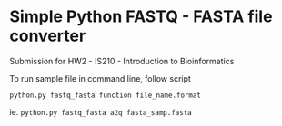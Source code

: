 # Simple Python FASTQ - FASTA file converter

Submission for HW2 - IS210 - Introduction to Bioinformatics

To run sample file in command line, follow script

```
python.py fastq_fasta function file_name.format
```

ie. `python.py fastq_fasta a2q fasta_samp.fasta`
